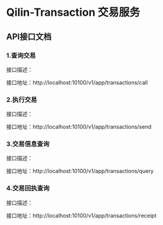 # Qilin-Transaction 交易服务

## API接口文档

### 1.查询交易

接口描述：

接口地址：http://localhost:10100/v1/app/transactions/call

### 2.执行交易

接口描述：

接口地址：http://localhost:10100/v1/app/transactions/send

### 3.交易信息查询

接口描述：

接口地址：http://localhost:10100/v1/app/transactions/query

### 4.交易回执查询

接口描述：

接口地址：http://localhost:10100/v1/app/transactions/receipt

